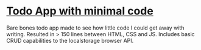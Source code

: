 # [Todo App with minimal code](https://j-boardman.github.io/todo-min-code/)

Bare bones todo app made to see how little code I could get away with writing. Resulted in > 150 lines between HTML, CSS and JS. Includes basic CRUD capabilities to the localstorage browser API.
